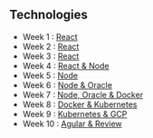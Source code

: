 ## Technologies

- Week 1 : [React](week1/)
- Week 2 : [React](week2/)
- Week 3 : [React](week3/)
- Week 4 : [React & Node](week4/)
- Week 5 : [Node](week5/)
- Week 6 : [Node & Oracle ](week6/)
- Week 7 : [Node, Oracle & Docker](week7/)
- Week 8 : [Docker & Kubernetes](week8/)
- Week 9 : [Kubernetes & GCP](week9/)
- Week 10 : [Agular & Review](week10)
